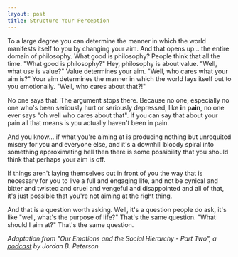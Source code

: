 ```yaml
---
layout: post
title: Structure Your Perception
---
```


To a large degree you can determine the manner in which the world manifests itself to you by changing your aim. And that opens up... the entire domain of philosophy. What good is philosophy? People think that all the time. "What good is philosophy?" Hey, philosophy is about value. "Well, what use is value?" Value determines your aim. "Well, who cares what your aim is?" Your aim determines the manner in which the world lays itself out to you emotionally. "Well, who cares about that?!"

No one says that. The argument stops there. Because no one, especially no one who's been seriously hurt or seriously depressed, like **in pain**, no one ever says "oh well who cares about that". If you can say that about your pain all that means is you actually haven't been in pain.

And you know... if what you're aiming at is producing nothing but unrequited misery for you and everyone else, and it's a downhill bloody spiral into something approximating hell then there is some possibility that you should think that perhaps your aim is off.

If things aren't laying themselves out in front of you the way that is necessary for you to live a full and engaging life, and not be cynical and bitter and twisted and cruel and vengeful and disappointed and all of that, it's just possible that you're not aiming at the right thing.

And that is a question worth asking. Well, it's a question people do ask, it's like "well, what's the purpose of life?" That's the same question. "What should I aim at?" That's the same question.


_Adaptation from "Our Emotions and the Social Hierarchy - Part Two", a [podcast](https://spoti.fi/2YQTxNS) by Jordan B. Peterson_
